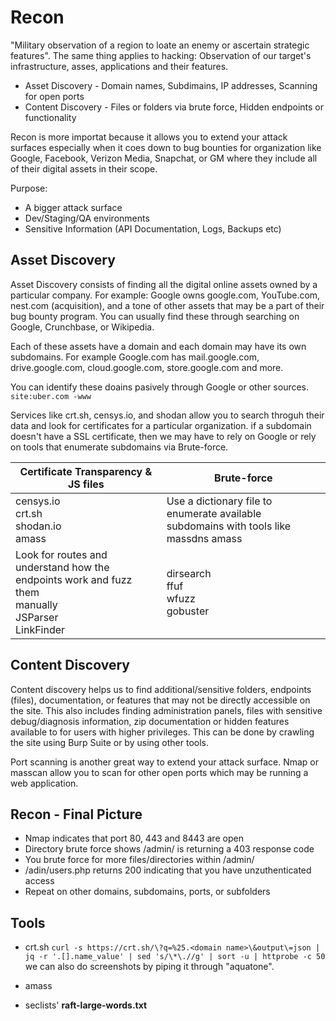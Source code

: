 # Recon
"Military observation of a region to loate an enemy or ascertain strategic features". The same thing applies to hacking: Observation of our target's infrastructure, asses, applications and their features.

- Asset Discovery - Domain names, Subdimains, IP addresses, Scanning for open ports
- Content Discovery - Files or folders via brute force, Hidden endpoints or functionality


Recon is more importat because it allows you to extend your attack surfaces especially when it coes down to bug bounties for organization like Google, Facebook, Verizon Media, Snapchat, or GM where they include all of their digital assets in their scope.

Purpose:
- A bigger attack surface
- Dev/Staging/QA environments
- Sensitive Information (API Documentation, Logs, Backups etc)


## Asset Discovery
Asset Discovery consists of finding all the digital online assets owned by a particular company. For example: Google owns google.com, YouTube.com, nest.com (acquisition), and a tone of other assets that may be a part of their bug bounty program. You can usually find these through searching on Google, Crunchbase, or Wikipedia.

Each of these assets have a domain and each domain may have its own subdomains. For example Google.com has mail.google.com, drive.google.com, cloud.google.com, store.google.com and more.

You can identify these doains pasively through Google or other sources.
`site:uber.com -www`

Services like crt.sh, censys.io, and shodan allow you to search throguh their data and look for certificates for a particular organization. if a subdomain doesn't have a SSL certificate, then we may have to rely on Google or rely on tools that enumerate subdomains via Brute-force.

| Certificate Transparency & JS files                                                                       | Brute-force                                                                           |
| --------------------------------------------------------------------------------------------------------- | ------------------------------------------------------------------------------------- |
| censys.io<br>crt.sh<br>shodan.io<br>amass                                                                 | Use a dictionary file to enumerate available subdomains with tools like massdns amass |
| Look for routes and understand how the endpoints work and fuzz them<br>manually<br>JSParser<br>LinkFinder | dirsearch<br>ffuf<br>wfuzz<br>gobuster                                                |



## Content Discovery 
Content discovery helps us to find additional/sensitive folders, endpoints (files), documentation, or features that may not be directly accessible on the site. This also includes finding administration panels, files with sensitive debug/diagnosis information, zip documentation or hidden features available to for users with higher privileges. This can be done by crawling the site using Burp Suite or by using other tools.

Port scanning is another great way to extend your attack surface. Nmap or masscan allow you to scan for other open ports which may be running a web application.



## Recon - Final Picture
- Nmap indicates that port 80, 443 and 8443 are open 
- Directory brute force shows /admin/ is returning a 403 response code
- You brute force for more files/directories within /admin/
- /adin/users.php returns 200 indicating that you have unzuthenticated access
- Repeat on other domains, subdomains, ports, or subfolders


## Tools 
- crt.sh
	`curl -s https://crt.sh/\?q=%25.<domain name>\&output\=json | jq -r '.[].name_value' | sed 's/\*\.//g' | sort -u | httprobe -c 50`
	we can also do screenshots by piping it through "aquatone".
	
- amass
- seclists' **raft-large-words.txt** 